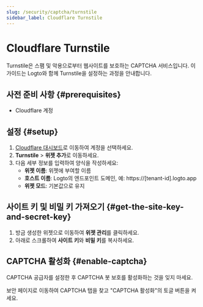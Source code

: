 ```yaml
---
slug: /security/captcha/turnstile
sidebar_label: Cloudflare Turnstile
---
```


# Cloudflare Turnstile

Turnstile은 스팸 및 악용으로부터 웹사이트를 보호하는 CAPTCHA 서비스입니다. 이 가이드는 Logto와 함께 Turnstile을 설정하는 과정을 안내합니다.

## 사전 준비 사항 {#prerequisites}

- Cloudflare 계정

## 설정 {#setup}

1. [Cloudflare 대시보드](https://dash.cloudflare.com/login)로 이동하여 계정을 선택하세요.
2. **Turnstile** > **위젯 추가**로 이동하세요.
3. 다음 세부 정보를 입력하여 양식을 작성하세요:
   - **위젯 이름**: 위젯에 부여할 이름
   - **호스트 이름**: Logto의 엔드포인트 도메인, 예: https://[tenant-id].logto.app
   - **위젯 모드**: 기본값으로 유지

## 사이트 키 및 비밀 키 가져오기 {#get-the-site-key-and-secret-key}

1. 방금 생성한 위젯으로 이동하여 **위젯 관리**를 클릭하세요.
2. 아래로 스크롤하여 **사이트 키**와 **비밀 키**를 복사하세요.

## CAPTCHA 활성화 {#enable-captcha}

CAPTCHA 공급자를 설정한 후 CAPTCHA 봇 보호를 활성화하는 것을 잊지 마세요.

보안 페이지로 이동하여 CAPTCHA 탭을 찾고 "CAPTCHA 활성화"의 토글 버튼을 켜세요.
